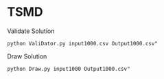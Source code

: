 # TSMD


Validate Solution

```
python ValiDator.py input1000.csv Output1000.csv"
```

Draw Solution

```
python Draw.py input1000 Output1000.csv"
```
